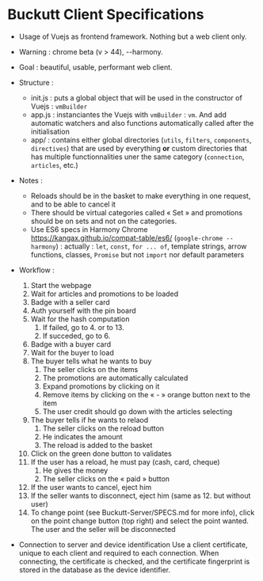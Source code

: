 # Buckutt Client Specifications

* Usage of Vuejs as frontend framework. Nothing but a web client only.
* Warning : chrome beta (v > 44), --harmony.
* Goal : beautiful, usable, performant web client.
* Structure :
    - init.js : puts a global object that will be used in the constructor of Vuejs : `vmBuilder`
    - app.js  : instanciantes the Vuejs with `vmBuilder` : `vm`. And add automatic watchers and also functions automatically called after the initialisation
    - app/    : contains either global directories (`utils`, `filters`, `components`, `directives`) that are used by everything **or** custom directories that has multiple functionnalities uner the same category (`connection`, `articles`, etc.)
* Notes :
    - Reloads should be in the basket to make everything in one request, and to be able to cancel it
    - There should be virtual categories called « Set » and promotions should be on sets and not on the categories.
    - Use ES6 specs in Harmony Chrome https://kangax.github.io/compat-table/es6/ (`google-chrome --harmony`) : actually : `let`, `const`, `for ... of`, template strings, arrow functions, classes, `Promise` but not `import` nor default parameters
* Workflow :
    1. Start the webpage
    2. Wait for articles and promotions to be loaded
    3. Badge with a seller card
    4. Auth yourself with the pin board
    5. Wait for the hash computation
        1. If failed, go to 4. or to 13.
        2. If succeded, go to 6.
    6. Badge with a buyer card
    7. Wait for the buyer to load
    8. The buyer tells what he wants to buy
        1. The seller clicks on the items
        2. The promotions are automatically calculated
        3. Expand promotions by clicking on it
        4. Remove items by clicking on the « - » orange button next to the item
        5. The user credit should go down with the articles selecting
    9. The buyer tells if he wants to relaod
        1. The seller clicks on the reload button
        2. He indicates the amount
        3. The reload is added to the basket
    10. Click on the green done button to validates
    11. If the user has a reload, he must pay (cash, card, cheque)
        1. He gives the money
        2. The seller clicks on the « paid » button
    12. If the user wants to cancel, eject him
    13. If the seller wants to disconnect, eject him (same as 12. but without user)
    14. To change point (see Buckutt-Server/SPECS.md for more info), click on the point change button (top right) and select the point wanted. The user and the seller will be disconnected

* Connection to server and device identification
Use a client certificate, unique to each client and required to each connection.
When connecting, the certificate is checked, and the certificate fingerprint is stored in the database as the device
identifier.
